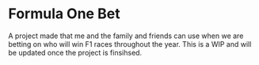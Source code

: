 # Formula One Bet

A project made that me and the family and friends can use when we are betting on who will win F1 races throughout the year. This is a WIP and will be updated once the project is finsihsed.
